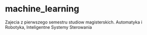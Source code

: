 # machine_learning
Zajecia z pierwszego semestru studiow magisterskich. Automatyka i Robotyka, Inteligentne Systemy Sterowania

